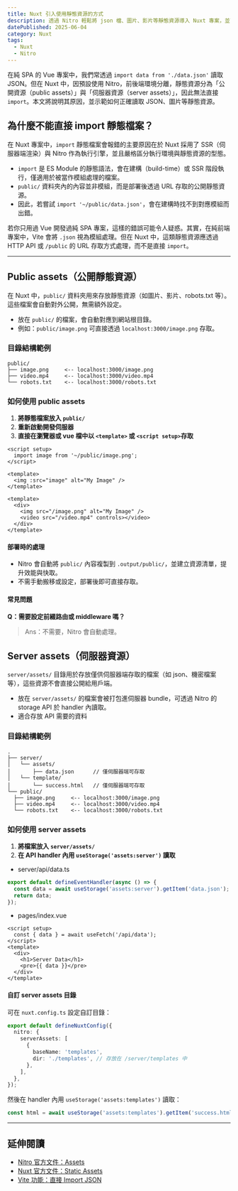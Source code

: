 ```yaml
---
title: Nuxt 引入使用靜態資源的方式
description: 透過 Nitro 輕鬆將 json 檔、圖片、影片等靜態資源導入 Nuxt 專案，並了解 public assets 與 server assets 的差異與使用方式。
datePublished: 2025-06-04
category: Nuxt
tags:
  - Nuxt
  - Nitro
---
```


在純 SPA 的 Vue 專案中，我們常透過 `import data from './data.json'` 讀取 JSON。但在 Nuxt 中，因預設使用 Nitro，前後端環境分離，靜態資源分為「公開資源（public assets）」與「伺服器資源（server assets）」，因此無法直接 `import`。本文將說明其原因，並示範如何正確讀取 JSON、圖片等靜態資源。

## 為什麼不能直接 import 靜態檔案？

在 Nuxt 專案中，`import` 靜態檔案會報錯的主要原因在於 Nuxt 採用了 SSR（伺服器端渲染）與 Nitro 作為執行引擎，並且嚴格區分執行環境與靜態資源的型態。

- `import` 是 ES Module 的靜態語法，會在建構（build-time）或 SSR 階段執行，僅適用於被當作模組處理的檔案。
- `public/` 資料夾內的內容並非模組，而是部署後透過 URL 存取的公開靜態資源。
- 因此，若嘗試 `import '~/public/data.json'`，會在建構時找不到對應模組而出錯。

若你只用過 Vue 開發過純 SPA 專案，這樣的錯誤可能令人疑惑。其實，在純前端專案中，Vite 會將 `.json` 視為模組處理。但在 Nuxt 中，這類靜態資源應透過 HTTP API 或 `/public` 的 URL 存取方式處理，而不是直接 `import`。

---

## Public assets（公開靜態資源）

在 Nuxt 中，`public/` 資料夾用來存放靜態資源（如圖片、影片、robots.txt 等）。這些檔案會自動對外公開，無需額外設定。

- 放在 `public/` 的檔案，會自動對應到網站根目錄。
- 例如：`public/image.png` 可直接透過 `localhost:3000/image.png` 存取。

### 目錄結構範例

```
public/
├── image.png     <-- localhost:3000/image.png
├── video.mp4     <-- localhost:3000/video.mp4
└── robots.txt    <-- localhost:3000/robots.txt
```

### 如何使用 public assets

1. **將靜態檔案放入 `public/`**
2. **重新啟動開發伺服器**
3. **直接在瀏覽器或 vue 檔中以 `<template>` 或 `<script setup>`存取**

```vue
<script setup>
  import image from '~/public/image.png';
</script>

<template>
  <img :src="image" alt="My Image" />
</template>
```

```vue
<template>
  <div>
    <img src="/image.png" alt="My Image" />
    <video src="/video.mp4" controls></video>
  </div>
</template>
```

#### 部署時的處理

- Nitro 會自動將 `public/` 內容複製到 `.output/public/`，並建立資源清單，提升效能與快取。
- 不需手動搬移或設定，部署後即可直接存取。

#### 常見問題

**Q：需要設定前綴路由或 middleware 嗎？**

> Ans：不需要，Nitro 會自動處理。

## Server assets（伺服器資源）

`server/assets/` 目錄用於存放僅供伺服器端存取的檔案（如 json、機密檔案等），這些資源不會直接公開給用戶端。

- 放在 `server/assets/` 的檔案會被打包進伺服器 bundle，可透過 Nitro 的 storage API 於 handler 內讀取。
- 適合存放 API 需要的資料

### 目錄結構範例

```
.
├── server/
│   └── assets/
│       ├── data.json      // 僅伺服器端可存取
│   └── template/
│       └── success.html   // 僅伺服器端可存取
└── public/
  ├── image.png     <-- localhost:3000/image.png
  ├── video.mp4     <-- localhost:3000/video.mp4
  └── robots.txt    <-- localhost:3000/robots.txt
```

### 如何使用 server assets

1. **將檔案放入 `server/assets/`**
2. **在 API handler 內用 `useStorage('assets:server')` 讀取**

- server/api/data.ts

```ts
export default defineEventHandler(async () => {
  const data = await useStorage('assets:server').getItem('data.json');
  return data;
});
```

- pages/index.vue

```vue
<script setup>
  const { data } = await useFetch('/api/data');
</script>
<template>
  <div>
    <h1>Server Data</h1>
    <pre>{{ data }}</pre>
  </div>
</template>
```

#### 自訂 server assets 目錄

可在 `nuxt.config.ts` 設定自訂目錄：

```ts
export default defineNuxtConfig({
  nitro: {
    serverAssets: [
      {
        baseName: 'templates',
        dir: './templates', // 存放在 /server/templates 中
      },
    ],
  },
});
```

然後在 handler 內用 `useStorage('assets:templates')` 讀取：

```ts
const html = await useStorage('assets:templates').getItem('success.html');
```

---

## 延伸閱讀

- [Nitro 官方文件：Assets](https://nitro.build/guide/assets)
- [Nuxt 官方文件：Static Assets](https://nuxt.com/docs/guide/directory-structure/assets)
- [Vite 功能：直接 Import JSON](https://vite.dev/guide/features#json)
